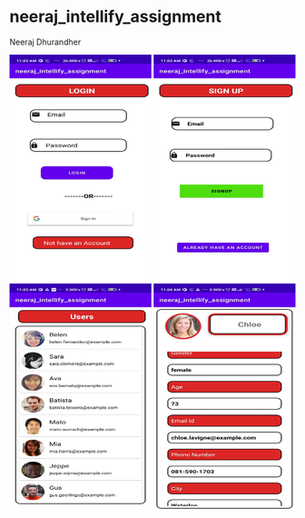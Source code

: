# neeraj_intellify_assignment

Neeraj Dhurandher


<img src="app/src/main/res/drawable/app_ss_login.jpeg" width="250" height="400"> 

<img src="app/src/main/res/drawable/app_ss_signup.jpeg" width="250" height="400"> 

<img src="app/src/main/res/drawable/app_ss_all_user.jpeg" width="250" height="400"> 

<img src="app/src/main/res/drawable/app_ss_user_deatils.jpeg" width="250" height="400"> 
